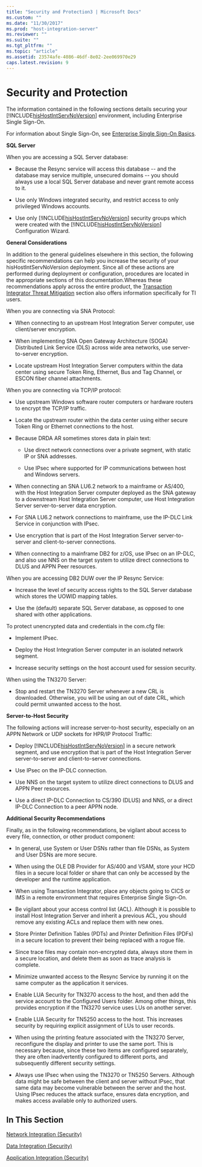 ```yaml
---
title: "Security and Protection3 | Microsoft Docs"
ms.custom: ""
ms.date: "11/30/2017"
ms.prod: "host-integration-server"
ms.reviewer: ""
ms.suite: ""
ms.tgt_pltfrm: ""
ms.topic: "article"
ms.assetid: 23574afe-4086-46df-8e02-2ee069970e29
caps.latest.revision: 9
---
```

# Security and Protection
The information contained in the following sections details securing your [!INCLUDE[hisHostIntServNoVersion](../includes/hishostintservnoversion-md.md)] environment, including Enterprise Single Sign-On.  
  
 For information about Single Sign-On, see [Enterprise Single Sign-On Basics](../esso/enterprise-single-sign-on-basics.md).  
  
 **SQL Server**  
  
 When you are accessing a SQL Server database:  
  
-   Because the Resync service will access this database -- and the database may service multiple, unsecured domains -- you should always use a local SQL Server database and never grant remote access to it.  
  
-   Use only Windows integrated security, and restrict access to only privileged Windows accounts.  
  
-   Use only [!INCLUDE[hisHostIntServNoVersion](../includes/hishostintservnoversion-md.md)] security groups which were created with the [!INCLUDE[hisHostIntServNoVersion](../includes/hishostintservnoversion-md.md)] Configuration Wizard.  
  
 **General Considerations**  
  
 In addition to the general guidelines elsewhere in this section, the following specific recommendations can help you increase the security of your hisHostIntServNoVersion deployment. Since all of these actions are performed during deployment or configuration, procedures are located in the appropriate sections of this documentation.Whereas these recommendations apply across the entire product, the [Transaction Integrator Threat Mitigation](../HIS2010/transaction-integrator-threat-mitigation1.md) section also offers information specifically for TI users.  
  
 When you are connecting via SNA Protocol:  
  
-   When connecting to an upstream Host Integration Server computer, use client/server encryption.  
  
-   When implementing SNA Open Gateway Architecture (SOGA) Distributed Link Service (DLS) across wide area networks, use server-to-server encryption.  
  
-   Locate upstream Host Integration Server computers within the data center using secure Token Ring, Ethernet, Bus and Tag Channel, or ESCON fiber channel attachments.  
  
 When you are connecting via TCP/IP protocol:  
  
-   Use upstream Windows software router computers or hardware routers to encrypt the TCP/IP traffic.  
  
-   Locate the upstream router within the data center using either secure Token Ring or Ethernet connections to the host.  
  
-   Because DRDA AR sometimes stores data in plain text:  
  
    -   Use direct network connections over a private segment, with static IP or SNA addresses.  
  
    -   Use IPsec where supported for IP communications between host and Windows servers.  
  
-   When connecting an SNA LU6.2 network to a mainframe or AS/400, with the Host Integration Server computer deployed as the SNA gateway to a downstream Host Integration Server computer, use Host Integration Server server-to-server data encryption.  
  
-   For SNA LU6.2 network connections to mainframe, use the IP-DLC Link Service in conjunction with IPsec.  
  
-   Use encryption that is part of the Host Integration Server server-to-server and client-to-server connections.  
  
-   When connecting to a mainframe DB2 for z/OS, use IPsec on an IP-DLC, and also use NNS on the target system to utilize direct connections to DLUS and APPN Peer resources.  
  
 When you are accessing DB2 DUW over the IP Resync Service:  
  
-   Increase the level of security access rights to the SQL Server database which stores the UOWID mapping tables.  
  
-   Use the (default) separate SQL Server database, as opposed to one shared with other applications.  
  
 To protect unencrypted data and credentials in the com.cfg file:  
  
-   Implement IPsec.  
  
-   Deploy the Host Integration Server computer in an isolated network segment.  
  
-   Increase security settings on the host account used for session security.  
  
 When using the TN3270 Server:  
  
-   Stop and restart the TN3270 Server whenever a new CRL is downloaded. Otherwise, you will be using an out of date CRL, which could permit unwanted access to the host.  
  
 **Server-to-Host Security**  
  
 The following actions will increase server-to-host security, especially on an APPN Network or UDP sockets for HPR/IP Protocol Traffic:  
  
-   Deploy [!INCLUDE[hisHostIntServNoVersion](../includes/hishostintservnoversion-md.md)] in a secure network segment, and use encryption that is part of the Host Integration Server server-to-server and client-to-server connections.  
  
-   Use IPsec on the IP-DLC connection.  
  
-   Use NNS on the target system to utilize direct connections to DLUS and APPN Peer resources.  
  
-   Use a direct IP-DLC Connection to CS/390 (DLUS) and NNS, or a direct IP-DLC Connection to a peer APPN node.  
  
 **Additional Security Recommendations**  
  
 Finally, as in the following recommendations, be vigilant about access to every file, connection, or other product component:  
  
-   In general, use System or User DSNs rather than file DSNs, as System and User DSNs are more secure.  
  
-   When using the OLE DB Provider for AS/400 and VSAM, store your HCD files in a secure local folder or share that can only be accessed by the developer and the runtime application.  
  
-   When using Transaction Integrator, place any objects going to CICS or IMS in a remote environment that requires Enterprise Single Sign-On.  
  
-   Be vigilant about your access control list (ACL). Although it is possible to install Host Integration Server and inherit a previous ACL, you should remove any existing ACLs and replace them with new ones.  
  
-   Store Printer Definition Tables (PDTs) and Printer Definition Files (PDFs) in a secure location to prevent their being replaced with a rogue file.  
  
-   Since trace files may contain non-encrypted data, always store them in a secure location, and delete them as soon as trace analysis is complete.  
  
-   Minimize unwanted access to the Resync Service by running it on the same computer as the application it services.  
  
-   Enable LUA Security for TN3270 access to the host, and then add the service account to the Configured Users folder. Among other things, this provides encryption if the TN3270 service uses LUs on another server.  
  
-   Enable LUA Security for TN5250 access to the host. This increases security by requiring explicit assignment of LUs to user records.  
  
-   When using the printing feature associated with the TN3270 Server, reconfigure the display and printer to use the same port. This is necessary because, since these two items are configured separately, they are often inadvertently configured to different ports, and subsequently different security settings.  
  
-   Always use IPsec when using the TN3270 or TN5250 Servers. Although data might be safe between the client and server without IPsec, that same data may become vulnerable between the server and the host. Using IPsec reduces the attack surface, ensures data encryption, and makes access available only to authorized users.  
  
## In This Section  
 [Network Integration (Security)](../HIS2010/network-integration-security-1.md)  
  
 [Data Integration (Security)](../HIS2010/data-integration-security-1.md)  
  
 [Application Integration (Security)](../HIS2010/application-integration-security-1.md)